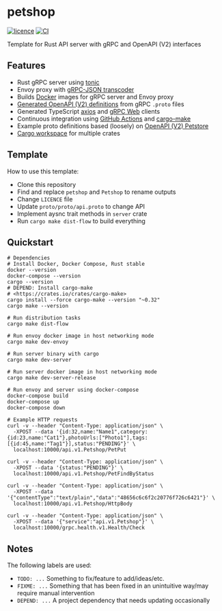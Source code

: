# petshop

[![licence](https://img.shields.io/github/license/mojzu/petshop?label=licence)](https://github.com/mojzu/petshop/blob/master/LICENCE)
[![CI](https://github.com/mojzu/petshop/workflows/CI/badge.svg?branch=main)](https://github.com/mojzu/petshop/actions/workflows/ci.yml)

Template for Rust API server with gRPC and OpenAPI (V2) interfaces

## Features

- Rust gRPC server using [tonic](https://github.com/hyperium/tonic)
- Envoy proxy with [gRPC-JSON transcoder](https://www.envoyproxy.io/docs/envoy/latest/configuration/http/http_filters/grpc_json_transcoder_filter)
- Builds [Docker](https://docs.docker.com/reference/) images for gRPC server and Envoy proxy
- [Generated OpenAPI (V2) definitions](https://github.com/grpc-ecosystem/grpc-gateway) from gRPC `.proto` files
- Generated TypeScript [axios](https://github.com/axios/axios) and [gRPC Web](https://github.com/grpc/grpc-web) clients
- Continuous integration using [GitHub Actions](https://github.com/features/actions)
  and [cargo-make](https://github.com/sagiegurari/cargo-make)
- Example proto definitions based (loosely) on [OpenAPI (V2) Petstore](https://petstore.swagger.io/#/)
- [Cargo workspace](https://doc.rust-lang.org/book/ch14-03-cargo-workspaces.html) for multiple crates

## Template

How to use this template:

- Clone this repository
- Find and replace `petshop` and `Petshop` to rename outputs
- Change `LICENCE` file
- Update `proto/proto/api.proto` to change API
- Implement aysnc trait methods in `server` crate
- Run `cargo make dist-flow` to build everything

## Quickstart

```shell
# Dependencies
# Install Docker, Docker Compose, Rust stable
docker --version
docker-compose --version
cargo --version
# DEPEND: Install cargo-make
# <https://crates.io/crates/cargo-make>
cargo install --force cargo-make --version "~0.32"
cargo make --version

# Run distribution tasks
cargo make dist-flow

# Run envoy docker image in host networking mode
cargo make dev-envoy

# Run server binary with cargo
cargo make dev-server

# Run server docker image in host networking mode
cargo make dev-server-release

# Run envoy and server using docker-compose
docker-compose build
docker-compose up
docker-compose down

# Example HTTP requests
curl -v --header "Content-Type: application/json" \
  -XPOST --data '{id:32,name:"Name1",category:{id:23,name:"Cat1"},photoUrls:["Photo1"],tags:[{id:45,name:"Tag1"}],status:"PENDING"}' \
  localhost:10000/api.v1.Petshop/PetPut

curl -v --header "Content-Type: application/json" \
  -XPOST --data '{status:"PENDING"}' \
  localhost:10000/api.v1.Petshop/PetFindByStatus

curl -v --header "Content-Type: application/json" \
  -XPOST --data '{"contentType":"text/plain","data":"48656c6c6f2c20776f726c6421"}' \
  localhost:10000/api.v1.Petshop/HttpBody

curl -v --header "Content-Type: application/json" \
  -XPOST --data '{"service":"api.v1.Petshop"}' \
  localhost:10000/grpc.health.v1.Health/Check
```

## Notes

The following labels are used:

- `TODO: ...` Something to fix/feature to add/ideas/etc.
- `FIXME: ...` Something that has been fixed in an unintuitive way/may require manual intervention
- `DEPEND: ...` A project dependency that needs updating occasionally
